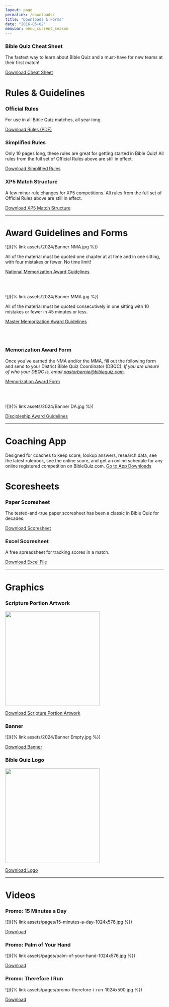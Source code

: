```yaml
---
layout: page
permalink: /downloads/
title: "Downloads & Forms"
date: "2016-05-02"
menubar: menu_current_season
---
```


<!-- ### XP5 Starter Kit
A simple scripture portion for the first league meet over Romans 8!

<a href="{% link assets/2024/XP5-Starter-LM1.pdf %}" class="button is-primary">XP5 Starter Kit (PDF)</a>
<a href="{% link assets/2024/XP5-Starter-LM1.docx %}" class="button is-primary">XP5 Starter Kit (DOCX)</a> -->

### Bible Quiz Cheat Sheet

The fastest way to learn about Bible Quiz and a must-have for new teams at their first match!

<a href="{% link assets/2024/23-24_TBQ-Cheat-Sheet.pdf %}" class="button is-primary">Download Cheat Sheet</a>

# Rules & Guidelines

### Official Rules

For use in all Bible Quiz matches, all year long.

<a href="{% link assets/2024/23-24 Bible Quiz Rules.pdf %}" class="button is-primary">Download Rules (PDF)</a>

<!-- To see a comparison between the updated rules and the rules from last season: -->

<!-- <a href="{% link assets/2024/23-24 Bible Quiz Rules Summary.pdf %}" class="button is-primary">Download summary of rule changes (PDF)</a> <a href="{% link _posts/2023/2023-07-25-updated-rules.md %}" class="button is-primary">Read explanation of changes</a> -->

### Simplified Rules

Only 10 pages long, these rules are great for getting started in Bible Quiz! All rules from the full set of Official Rules above are still in effect.

<a href="{% link assets/2024/23-24_Simplified-TBQ-Rules.pdf %}" class="button is-primary">Download Simplified Rules</a>

### XP5 Match Structure

A few minor rule changes for XP5 competitions. All rules from the full set of Official Rules above are still in effect.

<a href="{% link assets/2024/XP5-Match-Structure.pdf %}" class="button is-primary">Download XP5 Match Structure</a>

---

# Award Guidelines and Forms

![]({% link assets/2024/Banner NMA.jpg %})

All of the material must be quoted one chapter at at time and in one sitting, with four mistakes or fewer. No time limit!

<a href="{% link assets/2024/NMA-Guidelines.pdf %}" class="button is-primary">National Memorization Award Guidelines</a>

<br /><br />

![]({% link assets/2024/Banner MMA.jpg %})

All of the material must be quoted consecutively in one sitting with 10 mistakes or fewer in 45 minutes or less.

<a href="{% link assets/2024/MMA-Guidelines.pdf %}" class="button is-primary">Master Memorization Award Guidelines</a>

<br /><br />

### Memorization Award Form

Once you've earned the NMA and/or the MMA, fill out the following form and send to your District Bible Quiz Coordinator (DBQC). _If you are unsure of who your DBQC is, email <pastorbernie@biblequiz.com>._

<a href="{% link assets/2024/Memorization-Award-Form.doc %}" class="button is-primary">Memorization Award Form</a>

<br /><br />

![]({% link assets/2024/Banner DA.jpg %})

<a href="{% link assets/2024/Discipleship-Award-Guidelines.pdf %}" class="button is-primary">Discipleship Award Guidelines</a>

---

# Coaching App

Designed for coaches to keep score, lookup answers, research data, see the latest rulebook, see the online score, and get an online schedule for any online registered competition on BibleQuiz.com.
<a href="{% link _pages/apps.md %}" class="button is-primary">Go to App Downloads</a>

# Scoresheets

### Paper Scoresheet

The tested-and-true paper scoresheet has been a classic in Bible Quiz for decades.

<a href="{% link assets/2016/free-paper-scoresheet.pdf %}" class="button is-primary">Download Scoresheet</a>

### Excel Scoresheet

A free spreadsheet for tracking scores in a match.

<a href="{% link assets/2016/free-excel-scoresheet-v34.xls %}" class="button is-primary">Download Excel File</a>

---

# Graphics

### Scripture Portion Artwork

<img src="{% link assets/2024/23-24_romans-and-james-scripture-portion-cover.jpg %}" width="300">

<a href="{% link assets/2024/23-24_romans-and-james-scripture-portion-cover.jpg %}" class="button is-primary">Download Scripture Portion Artwork</a>

### Banner

![]({% link assets/2024/Banner Empty.jpg %})

<a href="{% link assets/2024/Banner Empty.jpg %}" class="button is-primary">Download Banner</a>

### Bible Quiz Logo

<img src="{% link assets/pages/biblequizlogo-805x1024.jpg %}" width="300">

<a href="{% link assets/pages/biblequizlogo-805x1024.jpg %}" class="button is-primary">Download Logo</a>

---

# Videos

### Promo: 15 Minutes a Day

![]({% link assets/pages/15-minutes-a-day-1024x576.jpg %})

<a href="https://drive.google.com/file/d/1HqJsgHlyLT-G-0Ir32BzjMNs4AgjewtC/view?usp=sharing" class="button is-primary">Download</a>

### Promo: Palm of Your Hand

![]({% link assets/pages/palm-of-your-hand-1024x576.jpg %})

<a href="https://drive.google.com/file/d/17Lg2J1CBuL66NuzUrwJCX2vSLZ2LbNDX/view?usp=sharing" class="button is-primary">Download</a>

### Promo: Therefore I Run

![]({% link assets/pages/promo-therefore-i-run-1024x590.jpg %})

<a href="https://drive.google.com/open?id=1uU3XdXI2CAroXMdkgUNeHIbNQM5JbFk8" class="button is-primary">Download</a>
